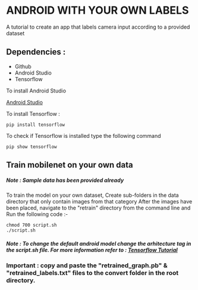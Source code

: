 # ANDROID WITH YOUR OWN LABELS

A tutorial to create an app that labels camera input according to a provided dataset

## Dependencies :
* Github
* Android Studio
* Tensorflow

To install Android Studio

[Android Studio](https://developer.android.com/studio/)


To install Tensorflow :

```
pip install tensorflow
```

To check if Tensorflow is installed type the following command

```
pip show tensorflow
```

## Train mobilenet on your own data
##### Note :  Sample data has been provided already
To train the model on your own dataset, 
Create sub-folders in the data directory that only contain images from that category
After the images have been placed, navigate to the "retrain" directory from the command line and
Run the following code :-
```
chmod 700 script.sh
./script.sh
```

##### Note :  To change the default android model change the arhitecture tag in the script.sh file. For more information refer to : [Tensorflow Tutorial](https://codelabs.developers.google.com/codelabs/tensorflow-for-poets/index.html?index=..%2F..index#3)

### Important : copy and paste the "retrained_graph.pb" & "retrained_labels.txt" files to the convert folder in the root directory.



